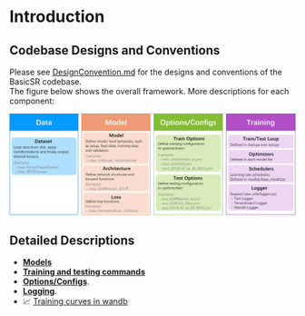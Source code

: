 # Introduction

## Codebase Designs and Conventions

Please see [DesignConvention.md](DesignConvention.md) for the designs and conventions of the BasicSR codebase.<br>
The figure below shows the overall framework. More descriptions for each component: <br>

![overall_structure](../assets/overall_structure.png)

## Detailed Descriptions

- [**Models**](Models.md)
- [**Training and testing commands**](TrainTest.md)
- [**Options/Configs**](Config.md).
- [**Logging**](Logging.md).
- 📈 [Training curves in wandb](https://app.wandb.ai/xintao/basicsr)
